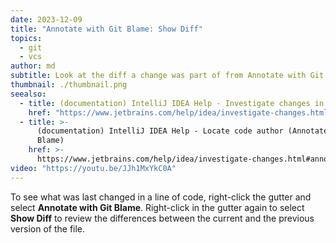 ```yaml
---
date: 2023-12-09
title: "Annotate with Git Blame: Show Diff"
topics:
  - git
  - vcs
author: md
subtitle: Look at the diff a change was part of from Annotate with Git Blame
thumbnail: ./thumbnail.png
seealso:
  - title: (documentation) IntelliJ IDEA Help - Investigate changes in Git repository
    href: "https://www.jetbrains.com/help/idea/investigate-changes.html"
  - title: >-
      (documentation) IntelliJ IDEA Help - Locate code author (Annotate with Git
      Blame)
    href: >-
      https://www.jetbrains.com/help/idea/investigate-changes.html#annotate_blame
video: "https://youtu.be/JJh1MxYkC0A"
---
```


To see what was last changed in a line of code, right-click the gutter and select **Annotate with Git Blame**. Right-click in the gutter again to select **Show Diff** to review the differences between the current and the previous version of the file.
